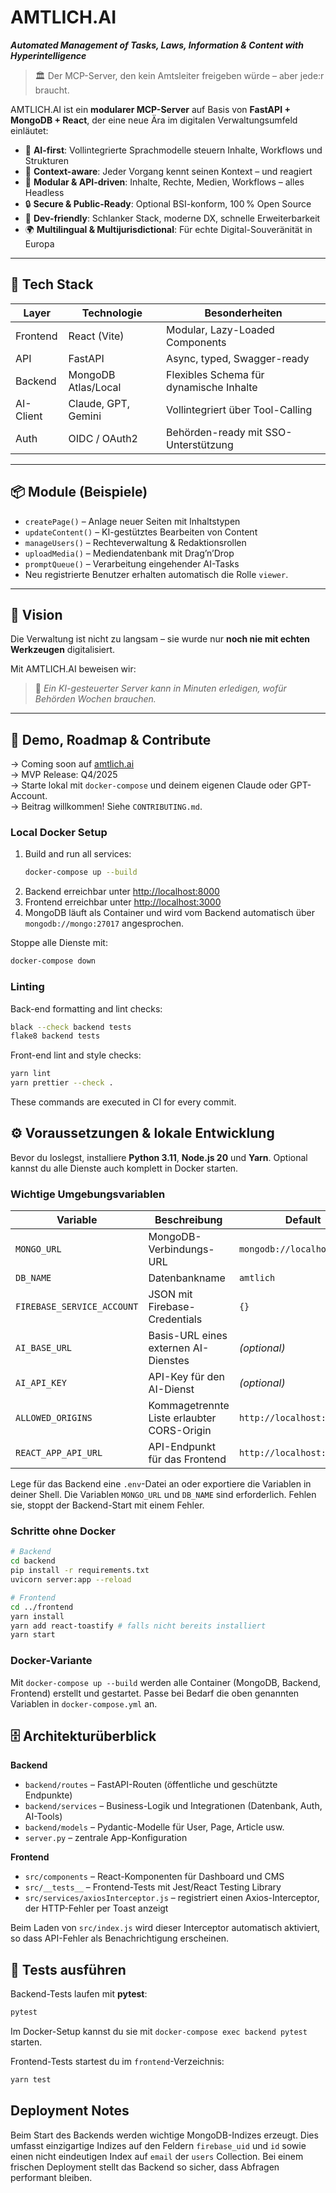 # AMTLICH.AI

_**Automated Management of Tasks, Laws, Information & Content with Hyperintelligence**_

> 🏛️ Der MCP-Server, den kein Amtsleiter freigeben würde – aber jede:r braucht.

AMTLICH.AI ist ein **modularer MCP-Server** auf Basis von **FastAPI + MongoDB + React**, der eine neue Ära im digitalen Verwaltungsumfeld einläutet:

- 🚀 **AI-first**: Vollintegrierte Sprachmodelle steuern Inhalte, Workflows und Strukturen
- 🧠 **Context-aware**: Jeder Vorgang kennt seinen Kontext – und reagiert
- 🧩 **Modular & API-driven**: Inhalte, Rechte, Medien, Workflows – alles Headless
- 🔒 **Secure & Public-Ready**: Optional BSI-konform, 100 % Open Source
- 🧰 **Dev-friendly**: Schlanker Stack, moderne DX, schnelle Erweiterbarkeit
- 🌍 **Multilingual & Multijurisdictional**: Für echte Digital-Souveränität in Europa

---

## 🔧 Tech Stack

| Layer       | Technologie        | Besonderheiten                              |
|-------------|--------------------|---------------------------------------------|
| Frontend    | React (Vite)       | Modular, Lazy-Loaded Components             |
| API         | FastAPI            | Async, typed, Swagger-ready                 |
| Backend     | MongoDB Atlas/Local| Flexibles Schema für dynamische Inhalte     |
| AI-Client   | Claude, GPT, Gemini| Vollintegriert über Tool-Calling            |
| Auth        | OIDC / OAuth2      | Behörden-ready mit SSO-Unterstützung        |

---

## 📦 Module (Beispiele)

- `createPage()` – Anlage neuer Seiten mit Inhaltstypen
- `updateContent()` – KI-gestütztes Bearbeiten von Content
- `manageUsers()` – Rechteverwaltung & Redaktionsrollen
- `uploadMedia()` – Mediendatenbank mit Drag’n’Drop
- `promptQueue()` – Verarbeitung eingehender AI-Tasks
- Neu registrierte Benutzer erhalten automatisch die Rolle `viewer`.

---

## 🧠 Vision

Die Verwaltung ist nicht zu langsam – sie wurde nur **noch nie mit echten Werkzeugen** digitalisiert.

Mit AMTLICH.AI beweisen wir:  
> 🧾 *Ein KI-gesteuerter Server kann in Minuten erledigen, wofür Behörden Wochen brauchen.*

---

## 🚀 Demo, Roadmap & Contribute

→ Coming soon auf [amtlich.ai](https://amtlich.ai)  
→ MVP Release: Q4/2025  
→ Starte lokal mit `docker-compose` und deinem eigenen Claude oder GPT-Account.  
→ Beitrag willkommen! Siehe `CONTRIBUTING.md`.

### Local Docker Setup

1. Build and run all services:
   ```bash
   docker-compose up --build
   ```
2. Backend erreichbar unter [http://localhost:8000](http://localhost:8000)
3. Frontend erreichbar unter [http://localhost:3000](http://localhost:3000)
4. MongoDB läuft als Container und wird vom Backend automatisch über `mongodb://mongo:27017` angesprochen.

Stoppe alle Dienste mit:
```bash
docker-compose down
```

### Linting

Back-end formatting and lint checks:
```bash
black --check backend tests
flake8 backend tests
```

Front-end lint and style checks:
```bash
yarn lint
yarn prettier --check .
```

These commands are executed in CI for every commit.

## ⚙️ Voraussetzungen & lokale Entwicklung

Bevor du loslegst, installiere **Python 3.11**, **Node.js 20** und **Yarn**. Optional kannst du alle Dienste auch komplett in Docker starten.

### Wichtige Umgebungsvariablen

| Variable                 | Beschreibung                                                    | Default                          |
|--------------------------|----------------------------------------------------------------|----------------------------------|
| `MONGO_URL`              | MongoDB-Verbindungs-URL                                         | `mongodb://localhost:27017`      |
| `DB_NAME`                | Datenbankname                                                  | `amtlich`                        |
| `FIREBASE_SERVICE_ACCOUNT` | JSON mit Firebase-Credentials                                 | `{}`                             |
| `AI_BASE_URL`            | Basis-URL eines externen AI-Dienstes                           | *(optional)*                     |
| `AI_API_KEY`             | API-Key für den AI-Dienst                                      | *(optional)*                     |
| `ALLOWED_ORIGINS`        | Kommagetrennte Liste erlaubter CORS-Origin            | `http://localhost:3000`          |
| `REACT_APP_API_URL`      | API-Endpunkt für das Frontend                                  | `http://localhost:8000`          |

Lege für das Backend eine `.env`-Datei an oder exportiere die Variablen in deiner Shell.
Die Variablen `MONGO_URL` und `DB_NAME` sind erforderlich. Fehlen sie, stoppt der Backend-Start mit einem Fehler.

### Schritte ohne Docker

```bash
# Backend
cd backend
pip install -r requirements.txt
uvicorn server:app --reload

# Frontend
cd ../frontend
yarn install
yarn add react-toastify # falls nicht bereits installiert
yarn start
```

### Docker-Variante

Mit `docker-compose up --build` werden alle Container (MongoDB, Backend, Frontend) erstellt und gestartet. Passe bei Bedarf die oben genannten Variablen in `docker-compose.yml` an.

## 🗄️ Architekturüberblick

**Backend**

- `backend/routes` – FastAPI-Routen (öffentliche und geschützte Endpunkte)
- `backend/services` – Business-Logik und Integrationen (Datenbank, Auth, AI-Tools)
- `backend/models` – Pydantic-Modelle für User, Page, Article usw.
- `server.py` – zentrale App-Konfiguration

**Frontend**

- `src/components` – React-Komponenten für Dashboard und CMS
- `src/__tests__` – Frontend-Tests mit Jest/React Testing Library
- `src/services/axiosInterceptor.js` – registriert einen Axios-Interceptor, der
  HTTP-Fehler per Toast anzeigt

Beim Laden von `src/index.js` wird dieser Interceptor automatisch aktiviert, so
dass API-Fehler als Benachrichtigung erscheinen.

## 🧪 Tests ausführen

Backend-Tests laufen mit **pytest**:

```bash
pytest
```

Im Docker-Setup kannst du sie mit `docker-compose exec backend pytest` starten.

Frontend-Tests startest du im `frontend`-Verzeichnis:

```bash
yarn test
```

## Deployment Notes

Beim Start des Backends werden wichtige MongoDB-Indizes erzeugt. Dies umfasst
einzigartige Indizes auf den Feldern `firebase_uid` und `id` sowie einen
nicht eindeutigen Index auf `email` der `users` Collection. Bei einem frischen
Deployment stellt das Backend so sicher, dass Abfragen performant bleiben.

